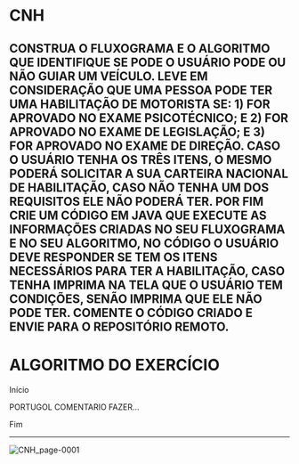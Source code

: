 # CNH
CONSTRUA O FLUXOGRAMA E O ALGORITMO QUE IDENTIFIQUE SE PODE O USUÁRIO PODE OU NÃO GUIAR UM VEÍCULO. LEVE EM CONSIDERAÇÃO QUE UMA PESSOA PODE TER UMA HABILITAÇÃO DE MOTORISTA SE:  1) FOR APROVADO NO EXAME PSICOTÉCNICO;  E  2) FOR APROVADO NO EXAME DE LEGISLAÇÃO;  E  3) FOR APROVADO NO EXAME DE DIREÇÃO.  CASO O USUÁRIO TENHA OS TRÊS ITENS, O MESMO PODERÁ SOLICITAR A SUA CARTEIRA NACIONAL DE HABILITAÇÃO, CASO NÃO TENHA UM DOS REQUISITOS ELE NÃO PODERÁ TER.  POR FIM CRIE UM CÓDIGO EM JAVA QUE EXECUTE AS INFORMAÇÕES CRIADAS NO SEU FLUXOGRAMA E NO SEU ALGORITMO, NO CÓDIGO O USUÁRIO DEVE RESPONDER SE TEM OS ITENS NECESSÁRIOS PARA TER A HABILITAÇÃO, CASO TENHA IMPRIMA NA TELA QUE O USUÁRIO TEM CONDIÇÕES, SENÃO IMPRIMA QUE ELE NÃO PODE TER.  COMENTE O CÓDIGO CRIADO E ENVIE PARA O REPOSITÓRIO REMOTO.
------------------------------------------------------
# ALGORITMO DO EXERCÍCIO

Início

PORTUGOL COMENTARIO FAZER...



Fim


--------------------------------------------------------
![CNH_page-0001](https://user-images.githubusercontent.com/103973688/168703702-d8d071d1-1c49-4608-9ee6-94af249834b8.jpg)
